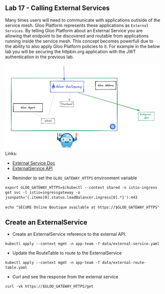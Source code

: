 ## Lab 17 - Calling External Services <a name="lab-17---calling-external-services-"></a>


Many times users will need to communicate with applications outiside of the service mesh. Gloo Platform represents these applications as `External Services`. By telling Gloo Platform about an External Service you are allowing that endpoint to be discovered and routable from applications running inside the service mesh. This concept becomes powerfull due to the ability to also apply Gloo Platform policies to it. For example in the below lab you will be securing the httpbin.org application with the JWT authentication in the previous lab. 

![External API](images/external-api.png)
Links:
  - [External Service Doc](https://docs.solo.io/gloo-mesh-enterprise/latest/routing/forward-requests/external-service/)
  - [ExternalService API](https://docs.solo.io/gloo-mesh-enterprise/latest/reference/api/external_service/)
* Reminder to set the `GLOO_GATEWAY_HTTPS` environment variable
```shell
export GLOO_GATEWAY_HTTPS=$(kubectl --context shared -n istio-ingress get svc -l istio=ingressgateway -o jsonpath='{.items[0].status.loadBalancer.ingress[0].*}'):443

echo "SECURE Online Boutique available at https://$GLOO_GATEWAY_HTTPS"
```

## Create an ExternalService

* Create an ExternalService reference to the external API. 
```shell
kubectl apply --context mgmt -n app-team -f data/external-service.yaml
```

* Update the RouteTable to route to the ExternalService
```shell
kubectl apply --context mgmt -n app-team -f data/external-route-table.yaml
```

* Curl and see the response from the external service
```shell
curl -vk https://$GLOO_GATEWAY_HTTPS/get
```
